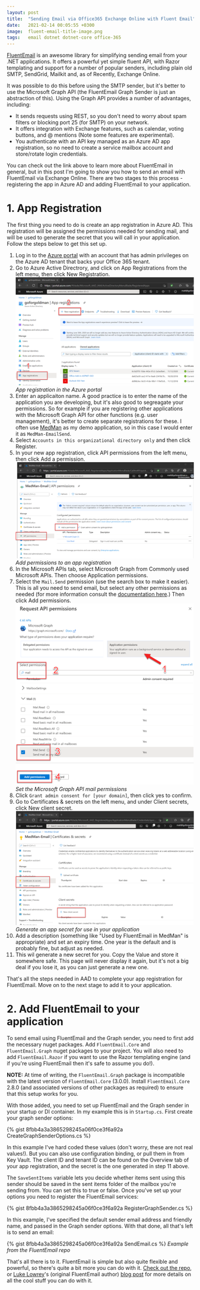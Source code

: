 ```yaml
---
layout: post
title:  "Sending Email via Office365 Exchange Online with Fluent Email"
date:   2021-02-14 00:05:55 +0300
image:  fluent-email-title-image.png
tags:   email dotnet dotnet-core office-365
---
```


[FluentEmail](https://github.com/lukencode/FluentEmail) is an awesome library for simplifying sending email from your .NET applications. It offers a powerful yet simple fluent API, with Razor templating and support for a number of popular senders, including plain old SMTP, SendGrid, Mailkit and, as of Recently, Exchange Online.

It was possible to do this before using the SMTP sender, but it's better to use the Microsoft Graph API (the FluentEmail Graph Sender is just an abstraction of this). Using the Graph API provides a number of advantages, including:

* It sends requests using REST, so you don't need to worry about spam filters or blocking port 25 (for SMTP) on your network.
* It offers integration with Exchange features, such as calendar, voting buttons, and @ mentions (Note some features are experimental).
* You authenticate with an API key managed as an Azure AD app registration, so no need to create a service mailbox account and store/rotate login credentials.

You can check out the link above to learn more about FluentEmail in general, but in this post I'm going to show you how to send an email with FluentEmail via Exchange Online. There are two stages to this process - registering the app in Azure AD and adding FluentEmail to your application.

# 1. App Registration

The first thing you need to do is create an app registration in Azure AD. This registration will be assigned the permissions needed for sending mail, and will be used to generate the secret that you will call in your application. Follow the steps below to get this set up.

1. Log in to the [Azure portal](https://portal.azure.com) with an account that has admin privileges on the Azure AD tenant that backs your Office 365 tenant.
2. Go to Azure Active Directrory, and click on App Registrations from the left menu, then click New Registration.
![Image showing app registration in Auzre portal](/images/azure-email-app-registration.png)
*App registration in the Azure portal*
3. Enter an applicaiton name. A good practice is to enter the name of the application you are developing, but it's also good to segreagate your permissions. So for example if you are registering other applications with the Microsoft Graph API for other functions (e.g. user management), it's better to create separate registrations for these. I often use [MedMan](https://github.com/matt-goldman/automagic) as my demo application, so in this case I would enter it as `MedMan-EmailSend`.
4. Select `Accounts in this organizational directory only` and then click Register.
5. In your new app registration, click API permissions from the left menu, then click Add a permission.
![Image showing adding permissions to app registrations](/images/azure-app-reg-add-api-permission.png)
*Add permissions to an app registration*
6. In the Microsoft APIs tab, select Microsoft Graph from Commonly used Microsoft APIs. Then choose Application permissions.
7. Select the `Mail.Send` permission (use the search box to make it easier). This is all you need to send email, but select any other permissions as needed (for more information consult the [documentation here](https://docs.microsoft.com/en-us/graph/permissions-reference#mail-permissions).) Then click Add permissions.
![Image showing Graph API mail permissions](/images/azure-graph-mail-permissions.png)
*Set the Microsoft Graph API mail permissions*
8. Click `Grant admin consent for [your domain]`, then click yes to confirm.
9.  Go to Certificates & secrets on the left menu, and under Client secrets, click New client secret.
![App registration client secrets in the Azure portal](/images/azure-app-reg-client-secret.png)
*Generate an app secret for use in your application*
10. Add a description (something like "Used by FluentEmail in MedMan" is appropriate) and set an expiry time. One year is the default and is probably fine, but adjust as needed.
11. This wil generate a new secret for you. Copy the Value and store it somewhere safe. This page will never display it again, but it's not a big deal if you lose it, as you can just generate a new one.

That's all the steps needed in AAD to complete your app registration for FluentEmail. Move on to the next stage to add it to your application.

# 2. Add FluentEmail to your application

To send email using FluentEmail and the Graph sender, you need to first add the necessary nuget packages. Add `FluentEmail.Core` and `FluentEmail.Graph` nuget packages to your project. You will also need to add `FluentEmail.Razor` if you want to use the Razor templating engine (and if you're using FluentEmail then it's safe to assume you do!).

**NOTE:** At time of writing, the `FluentEmail.Graph` package is incompatible with the latest version of `FluentEmail.Core` (3.0.0). Install `FluentEmail.Core` 2.8.0 (and associated versions of other packages as required) to ensure that this setup works for you.

With those added, you need to set up FluentEmail and the Graph sender in your startup or DI container. In my example this is in `Startup.cs`. First create your graph sender options:

{% gist 8fbb4a3a3865298245a06f0ce3f6a92a CreateGraphSenderOptions.cs %}

In this example I've hard coded these values (don't worry, these are not real values!). But you can also use configuration binding, or pull them in from Key Vault. The client ID and tenant ID can be found on the Overview tab of your app registration, and the secret is the one generated in step 11 above.

The `SaveSentItems` variable lets you decide whether items sent using this sender should be saved in the sent items folder of the mailbox you're sending from. You can set this to true or false. Once you've set up your options you need to register the FluentEmail services:

{% gist 8fbb4a3a3865298245a06f0ce3f6a92a RegisterGraphSender.cs %}

In this example, I've specified the default sender email address and friendly name, and passed in the Graph sender options. With that done, all that's left is to send an email:

{% gist 8fbb4a3a3865298245a06f0ce3f6a92a SendEmail.cs %}
*Example from the FluentEmail repo*

That's all there is to it. FluentEmail is simple but also quite flexible and powerful, so there's quite a bit more you can do with it. [Check out the repo](https://github.com/lukencode/FluentEmail), or [Luke Lowrey](https://lukelowrey.com/)'s (original FluentEmail author) [blog post](https://lukelowrey.com/dotnet-email-guide-2021/) for more details on all the cool stuff you can do with it.